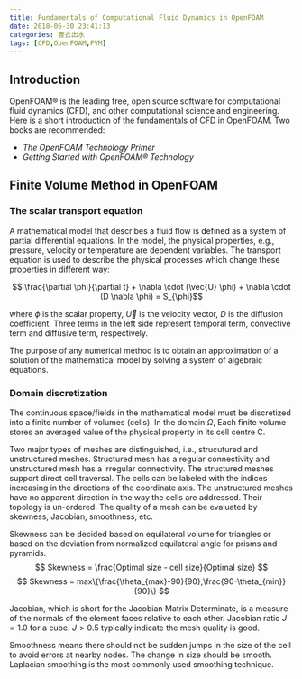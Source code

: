 ```yaml
---
title: Fundamentals of Computational Fluid Dynamics in OpenFOAM
date: 2018-06-30 23:41:13
categories: 曹衣出水
tags: [CFD,OpenFOAM,FVM]
---
```


## Introduction

OpenFOAM® is the leading free, open source software for computational fluid dynamics (CFD), and other computational science and engineering. Here is a short introduction of the fundamentals of CFD in OpenFOAM. Two books are recommended:

- *The OpenFOAM Technology Primer*
- *Getting Started with OpenFOAM® Technology*

## Finite Volume Method in OpenFOAM
<!-- more -->
### The scalar transport equation

A mathematical model that describes a fluid flow is defined as a system of partial differential equations. In the model, the physical properties, e.g., pressure, velocity or temperature are dependent variables. The transport equation is used to describe the physical processes which change these properties in different way:

$$ \frac{\partial \phi}{\partial t} + \nabla \cdot (\vec{U} \phi) + \nabla \cdot (D \nabla \phi) = S_{\phi}$$

where $\phi$ is the scalar property, $\vec{U}$ is the velocity vector, $D$ is the diffusion coefficient. Three terms in the left side represent temporal term, convective term and diffusive term, respectively.

The purpose of any numerical method is to obtain an approximation of a solution of
the mathematical model by solving a system of algebraic equations.

### Domain discretization

The continuous space/fields in the mathematical model must be discretized into a finite number of volumes (cells). In the domain $\Omega$, Each finite volume stores an averaged value of the physical property in its cell centre C.

Two major types of meshes are distinguished, i.e., strucutured and unstructured meshes. Structured mesh has a regular connectivity and unstructured mesh has a irregular connectivity. The structured meshes support direct cell traversal. The cells can be labeled with the indices increasing in the directions of the coordinate axis. The unstructured meshes have no apparent direction in the way the cells are addressed. Their topology is un-ordered. The quality of a mesh can be evaluated by skewness, Jacobian, smoothness, etc. 

Skewness can be decided based on equilateral volume for triangles or based on the deviation from normalized equilateral angle for prisms and pyramids.
$$ Skewness = \frac{Optimal size - cell size}{Optimal size} $$
$$ Skewness = max\{\frac{\theta_{max}-90}{90},\frac{90-\theta_{min}}{90}\} $$

Jacobian, which is short for the Jacobian Matrix Determinate, is a measure of the normals of the element faces relative to each other. Jacobian ratio $J=1.0$ for a cube. $J>0.5$ typically indicate the mesh quality is good. 

Smoothness means there should not be sudden jumps in the size of the cell to avoid errors at nearby nodes. The change in size should be smooth. Laplacian smoothing is the most commonly used smoothing technique.
 










